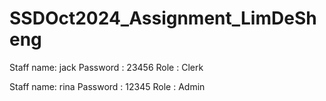 # SSDOct2024_Assignment_LimDeSheng

Staff name: jack
Password : 23456
Role : Clerk

Staff name: rina
Password : 12345
Role : Admin
